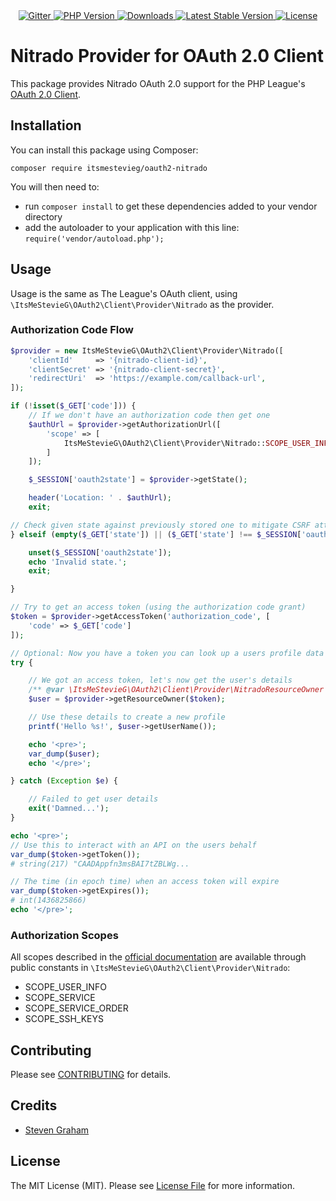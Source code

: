 <div align="center">
    <a href="https://gitter.im/oauth2-nitrado/community" title="Repo Chat">
        <img alt="Gitter" src="https://img.shields.io/gitter/room/itsmestevieg/auth2-nitrado?style=for-the-badge" alt="Chat on Gitter">
    </a>
    <a href="https://php.net" title="PHP Version">
        <img src="https://img.shields.io/badge/php-%3E%3D%207.3-8892BF.svg?style=for-the-badge" alt="PHP Version">
    </a>
    <a href="https://packagist.org/packages/itsmestevieg/oauth2-nitrado" title="Downloads">
        <img src="https://img.shields.io/packagist/dt/itsmestevieg/oauth2-nitrado.svg?style=for-the-badge" alt="Downloads">
    </a>
    <a href="https://packagist.org/packages/itsmestevieg/oauth2-nitrado" title="Latest Stable Version">
        <img src="https://img.shields.io/packagist/v/itsmestevieg/oauth2-nitrado.svg?style=for-the-badge" alt="Latest Stable Version">
    </a>
    <a href="https://packagist.org/packages/itsmestevieg/oauth2-nitrado" title="License">
        <img src="https://img.shields.io/packagist/l/itsmestevieg/oauth2-nitrado.svg?style=for-the-badge" alt="License">
    </a>
</div>

# Nitrado Provider for OAuth 2.0 Client

This package provides Nitrado OAuth 2.0 support for the PHP League's [OAuth 2.0 Client](https://github.com/thephpleague/oauth2-client).

## Installation

You can install this package using Composer:

```
composer require itsmestevieg/oauth2-nitrado
```

You will then need to:

- run `composer install` to get these dependencies added to your vendor directory
- add the autoloader to your application with this line: `require('vendor/autoload.php');`

## Usage

Usage is the same as The League's OAuth client, using `\ItsMeStevieG\OAuth2\Client\Provider\Nitrado` as the provider.

### Authorization Code Flow

```php
$provider = new ItsMeStevieG\OAuth2\Client\Provider\Nitrado([
    'clientId'     => '{nitrado-client-id}',
    'clientSecret' => '{nitrado-client-secret}',
    'redirectUri'  => 'https://example.com/callback-url',
]);

if (!isset($_GET['code'])) {
    // If we don't have an authorization code then get one
    $authUrl = $provider->getAuthorizationUrl([
        'scope' => [
            ItsMeStevieG\OAuth2\Client\Provider\Nitrado::SCOPE_USER_INFO,
        ]
    ]);

    $_SESSION['oauth2state'] = $provider->getState();

    header('Location: ' . $authUrl);
    exit;

// Check given state against previously stored one to mitigate CSRF attack
} elseif (empty($_GET['state']) || ($_GET['state'] !== $_SESSION['oauth2state'])) {

    unset($_SESSION['oauth2state']);
    echo 'Invalid state.';
    exit;

}

// Try to get an access token (using the authorization code grant)
$token = $provider->getAccessToken('authorization_code', [
    'code' => $_GET['code']
]);

// Optional: Now you have a token you can look up a users profile data
try {

    // We got an access token, let's now get the user's details
    /** @var \ItsMeStevieG\OAuth2\Client\Provider\NitradoResourceOwner $user */
    $user = $provider->getResourceOwner($token);

    // Use these details to create a new profile
    printf('Hello %s!', $user->getUserName());

    echo '<pre>';
    var_dump($user);
    echo '</pre>';

} catch (Exception $e) {

    // Failed to get user details
    exit('Damned...');
}

echo '<pre>';
// Use this to interact with an API on the users behalf
var_dump($token->getToken());
# string(217) "CAADAppfn3msBAI7tZBLWg...

// The time (in epoch time) when an access token will expire
var_dump($token->getExpires());
# int(1436825866)
echo '</pre>';
```

### Authorization Scopes

All scopes described in the [official documentation](https://doc.nitrado.net/#api-OAuth_2-CreateAuthToken) are available through public constants in `\ItsMeStevieG\OAuth2\Client\Provider\Nitrado`:

- SCOPE_USER_INFO
- SCOPE_SERVICE
- SCOPE_SERVICE_ORDER
- SCOPE_SSH_KEYS

## Contributing

Please see [CONTRIBUTING](https://github.com/itsmestevieg/oauth2-nitrado/blob/master/CONTRIBUTING.md) for details.

## Credits

- [Steven Graham](https://github.com/ItsMeStevieG)

## License

The MIT License (MIT). Please see [License File](https://github.com/itsmestevieg/oauth2-nitrado/blob/master/LICENSE) for more information.
